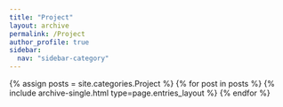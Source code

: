 ```yaml
---
title: "Project"
layout: archive
permalink: /Project
author_profile: true
sidebar:
  nav: "sidebar-category"
---
```



{% assign posts = site.categories.Project %}
{% for post in posts %} {% include archive-single.html type=page.entries_layout %} {% endfor %}